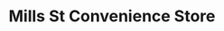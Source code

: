 ---
title: "Mills St Convenience Store"
url: /middle-park/mills-st-convenience-store/
shop: convenience
---